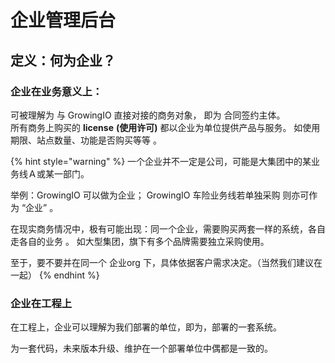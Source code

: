 # 企业管理后台

## 定义：何为企业？

### 企业在业务意义上：

可被理解为 与 GrowingIO 直接对接的商务对象， 即为 合同签约主体。  
所有商务上购买的  **license** **\(使用许可\)**  都以企业为单位提供产品与服务。  如使用期限、站点数量、功能是否购买等等 。

{% hint style="warning" %}
一个企业并不一定是公司，可能是大集团中的某业务线Ａ或某一部门。 

举例：GrowingIO 可以做为企业； GrowingIO 车险业务线若单独采购 则亦可作为 “企业” 。

在现实商务情况中，极有可能出现：同一个企业，需要购买两套一样的系统，各自走各自的业务 。 如大型集团，旗下有多个品牌需要独立采购使用。

至于，要不要并在同一个 企业org 下，具体依据客户需求决定。（当然我们建议在一起）
{% endhint %}



### 企业在工程上

在工程上，企业可以理解为我们部署的单位，即为，部署的一套系统。

为一套代码，未来版本升级、维护在一个部署单位中偶都是一致的。


